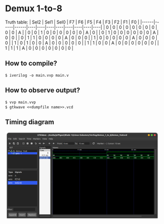 # Demux 1-to-8

Truth table:
| Sel2 | Sel1 | Sel0 | F7 | F6 | F5 | F4 | F3 | F2 | F1 | F0 |
|------|------|------|----|----|----|----|----|----|----|----|
| 0    | 0    | 0    | 0  | 0  | 0  | 0  | 0  | 0  | 0  | A  |
| 0    | 0    | 1    | 0  | 0  | 0  | 0  | 0  | 0  | A  | 0  |
| 0    | 1    | 0    | 0  | 0  | 0  | 0  | 0  | A  | 0  | 0  |
| 0    | 1    | 1    | 0  | 0  | 0  | 0  | A  | 0  | 0  | 0  |
| 1    | 0    | 0    | 0  | 0  | 0  | A  | 0  | 0  | 0  | 0  |
| 1    | 0    | 1    | 0  | 0  | A  | 0  | 0  | 0  | 0  | 0  |
| 1    | 1    | 0    | 0  | A  | 0  | 0  | 0  | 0  | 0  | 0  |
| 1    | 1    | 1    | A  | 0  | 0  | 0  | 0  | 0  | 0  | 0  |

## How to compile?
```
$ iverilog -o main.vvp main.v
```

## How to observe output?
```
$ vvp main.vvp
$ gtkwave <<dumpfile name>>.vcd
```
## Timing diagram
![Timing](screenshot.png)
